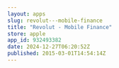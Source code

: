 ```yaml
---
layout: apps
slug: revolut---mobile-finance
title: "Revolut - Mobile Finance"
store: apple
app_id: 932493382
date: 2024-12-27T06:20:52Z
published: 2015-03-01T14:54:14Z
---
```

